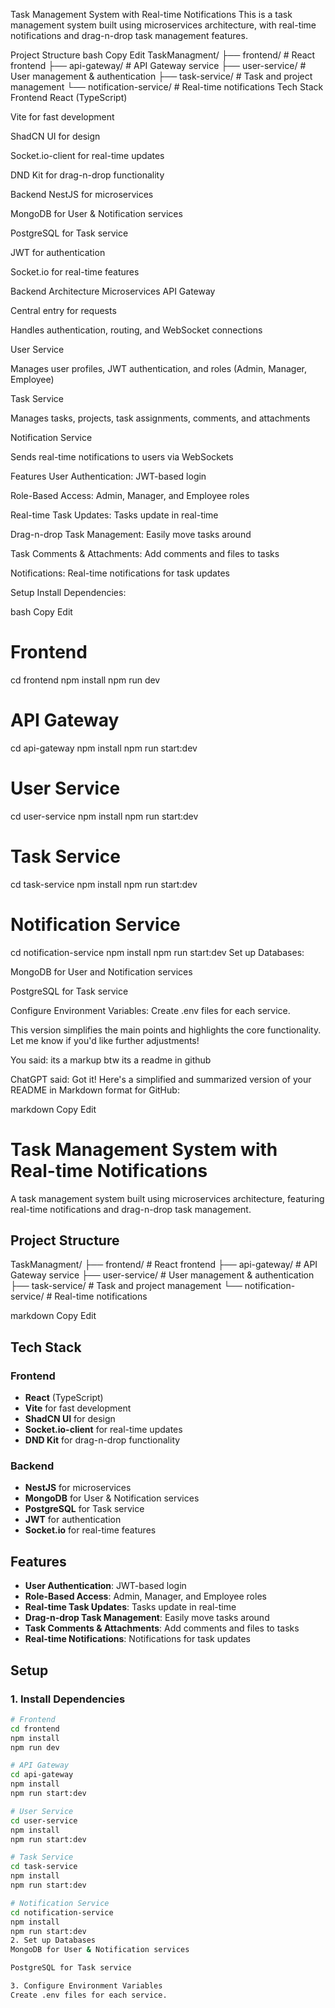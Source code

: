 Task Management System with Real-time Notifications
This is a task management system built using microservices architecture, with real-time notifications and drag-n-drop task management features.

Project Structure
bash
Copy
Edit
TaskManagment/
├── frontend/               # React frontend
├── api-gateway/           # API Gateway service
├── user-service/          # User management & authentication
├── task-service/          # Task and project management
└── notification-service/  # Real-time notifications
Tech Stack
Frontend
React (TypeScript)

Vite for fast development

ShadCN UI for design

Socket.io-client for real-time updates

DND Kit for drag-n-drop functionality

Backend
NestJS for microservices

MongoDB for User & Notification services

PostgreSQL for Task service

JWT for authentication

Socket.io for real-time features

Backend Architecture
Microservices
API Gateway

Central entry for requests

Handles authentication, routing, and WebSocket connections

User Service

Manages user profiles, JWT authentication, and roles (Admin, Manager, Employee)

Task Service

Manages tasks, projects, task assignments, comments, and attachments

Notification Service

Sends real-time notifications to users via WebSockets

Features
User Authentication: JWT-based login

Role-Based Access: Admin, Manager, and Employee roles

Real-time Task Updates: Tasks update in real-time

Drag-n-drop Task Management: Easily move tasks around

Task Comments & Attachments: Add comments and files to tasks

Notifications: Real-time notifications for task updates

Setup
Install Dependencies:

bash
Copy
Edit
# Frontend
cd frontend
npm install
npm run dev

# API Gateway
cd api-gateway
npm install
npm run start:dev

# User Service
cd user-service
npm install
npm run start:dev

# Task Service
cd task-service
npm install
npm run start:dev

# Notification Service
cd notification-service
npm install
npm run start:dev
Set up Databases:

MongoDB for User and Notification services

PostgreSQL for Task service

Configure Environment Variables:
Create .env files for each service.

This version simplifies the main points and highlights the core functionality. Let me know if you'd like further adjustments!







You said:
its a markup btw its a readme in github


ChatGPT said:
Got it! Here's a simplified and summarized version of your README in Markdown format for GitHub:

markdown
Copy
Edit
# Task Management System with Real-time Notifications

A task management system built using microservices architecture, featuring real-time notifications and drag-n-drop task management.

## Project Structure

TaskManagment/ ├── frontend/ # React frontend ├── api-gateway/ # API Gateway service ├── user-service/ # User management & authentication ├── task-service/ # Task and project management └── notification-service/ # Real-time notifications

markdown
Copy
Edit

## Tech Stack

### Frontend
- **React** (TypeScript)
- **Vite** for fast development
- **ShadCN UI** for design
- **Socket.io-client** for real-time updates
- **DND Kit** for drag-n-drop functionality

### Backend
- **NestJS** for microservices
- **MongoDB** for User & Notification services
- **PostgreSQL** for Task service
- **JWT** for authentication
- **Socket.io** for real-time features

## Features
- **User Authentication**: JWT-based login
- **Role-Based Access**: Admin, Manager, and Employee roles
- **Real-time Task Updates**: Tasks update in real-time
- **Drag-n-drop Task Management**: Easily move tasks around
- **Task Comments & Attachments**: Add comments and files to tasks
- **Real-time Notifications**: Notifications for task updates

## Setup

### 1. Install Dependencies

```bash
# Frontend
cd frontend
npm install
npm run dev

# API Gateway
cd api-gateway
npm install
npm run start:dev

# User Service
cd user-service
npm install
npm run start:dev

# Task Service
cd task-service
npm install
npm run start:dev

# Notification Service
cd notification-service
npm install
npm run start:dev
2. Set up Databases
MongoDB for User & Notification services

PostgreSQL for Task service

3. Configure Environment Variables
Create .env files for each service.